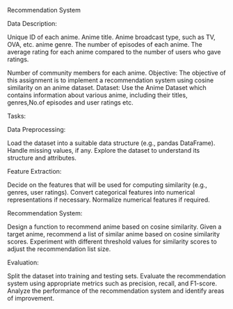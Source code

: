 Recommendation System

Data Description:

Unique ID of each anime.
Anime title.
Anime broadcast type, such as TV, OVA, etc.
anime genre.
The number of episodes of each anime.
The average rating for each anime compared to the number of users who gave ratings.


Number of community members for each anime.
Objective:
The objective of this assignment is to implement a recommendation system using cosine similarity on an anime dataset. 
Dataset:
Use the Anime Dataset which contains information about various anime, including their titles, genres,No.of episodes and user ratings etc.

Tasks:

Data Preprocessing:

Load the dataset into a suitable data structure (e.g., pandas DataFrame).
Handle missing values, if any.
Explore the dataset to understand its structure and attributes.

Feature Extraction:

Decide on the features that will be used for computing similarity (e.g., genres, user ratings).
Convert categorical features into numerical representations if necessary.
Normalize numerical features if required.

Recommendation System:

Design a function to recommend anime based on cosine similarity.
Given a target anime, recommend a list of similar anime based on cosine similarity scores.
Experiment with different threshold values for similarity scores to adjust the recommendation list size.

Evaluation:

Split the dataset into training and testing sets.
Evaluate the recommendation system using appropriate metrics such as precision, recall, and F1-score.
Analyze the performance of the recommendation system and identify areas of improvement.
